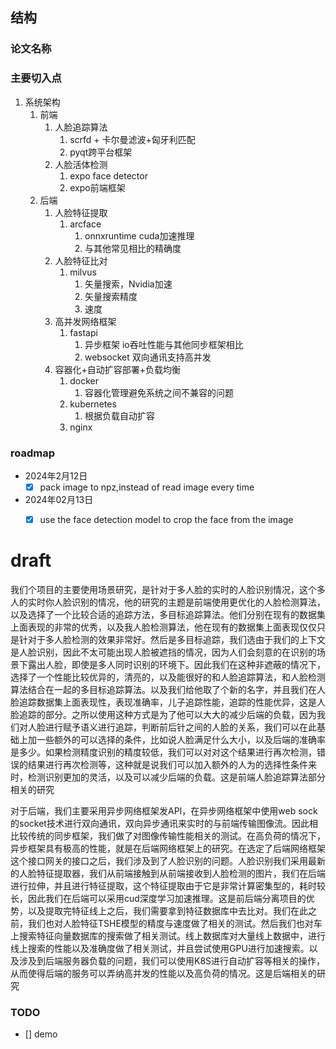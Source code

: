 ## 结构

### 论文名称

### 主要切入点

1. 系统架构
   1. 前端
      1. 人脸追踪算法
         1. scrfd + 卡尔曼滤波+匈牙利匹配
         2. pyqt跨平台框架
      2. 人脸活体检测
         1. expo face detector
         2. expo前端框架
   2. 后端
      1. 人脸特征提取
         1. arcface
            1. onnxruntime cuda加速推理
            2. 与其他常见相比的精确度
      2. 人脸特征比对
         1. milvus
            1. 矢量搜索，Nvidia加速
            2. 矢量搜索精度
            3. 速度
      3. 高并发网络框架
         1. fastapi
            1. 异步框架 io吞吐性能与其他同步框架相比
            2. websocket 双向通讯支持高并发
      4. 容器化+自动扩容部署+负载均衡
         1. docker
            1. 容器化管理避免系统之间不兼容的问题
         2. kubernetes
            1. 根据负载自动扩容
         3. nginx

### roadmap
- 2024年2月12日
  - [X] pack image to npz,instead of read image every time
- 2024年02月13日
  - [X] use the face detection model to crop the face from the image


# draft
我们个项目的主要使用场景研究，是针对于多人脸的实时的人脸识别情况，这个多人的实时你人脸识别的情况，他的研究的主题是前端使用更优化的人脸检测算法，以及选择了一个比较合适的追踪方法，多目标追踪算法。他们分别在现有的数据集上面表现的非常的优秀，以及我人脸检测算法，他在现有的数据集上面表现仅仅只是针对于多人脸检测的效果非常好。然后是多目标追踪，我们选由于我们的上下文是人脸识别，因此不太可能出现人脸被遮挡的情况，因为人们会刻意的在识别的场景下露出人脸，即使是多人同时识别的环境下。因此我们在这种非遮蔽的情况下，选择了一个性能比较优异的，清亮的，以及能很好的和人脸追踪算法，和人脸检测算法结合在一起的多目标追踪算法。以及我们给他取了个新的名字，并且我们在人脸追踪数据集上面表现性，表现准确率，儿子追踪性能，追踪的性能优异，这是人脸追踪的部分。之所以使用这种方式是为了他可以大大的减少后端的负载，因为我们对人脸进行赋予语义进行追踪，判断前后针之间的人脸的关系，我们可以在此基础上加一些额外的可以选择的条件，比如说人脸满足什么大小，以及后端的准确率是多少。如果检测精度识别的精度较低，我们可以对对这个结果进行再次检测，错误的结果进行再次检测等，这种就是说我们可以加入额外的人为的选择性条件来时，检测识别更加的灵活，以及可以减少后端的负载。这是前端人脸追踪算法部分相关的研究

对于后端，我们主要采用异步网络框架发API，在异步网络框架中使用web sock的socket技术进行双向通讯，双向异步通讯来实时的与前端传输图像流。因此相比较传统的同步框架，我们做了对图像传输性能相关的测试。在高负荷的情况下，异步框架具有极高的性能，就是在后端网络框架上的研究。在选定了后端网络框架这个接口网关的接口之后，我们涉及到了人脸识别的问题。人脸识别我们采用最新的人脸特征提取器，我们从前端接触到从前端接收到人脸检测的图片，我们在后端进行拉伸，并且进行特征提取，这个特征提取由于它是非常计算密集型的，耗时较长，因此我们在后端可以采用cud深度学习加速推理。这是前后端分离项目的优势，以及提取完特征线上之后，我们需要拿到特征数据库中去比对。我们在此之前，我们也对人脸特征TSHE模型的精度与速度做了相关的测试。然后我们也对车上搜索特征向量数据库的搜索做了相关测试。线上数据库对大量线上数据中，进行线上搜索的性能以及准确度做了相关测试，并且尝试使用GPU进行加速搜索。以及涉及到后端服务器负载的问题，我们可以使用K8S进行自动扩容等相关的操作，从而使得后端的服务可以弄纳高并发的性能以及高负荷的情况。这是后端相关的研究


### TODO
- [] demo 
